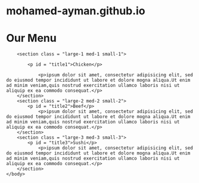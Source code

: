 # mohamed-ayman.github.io
<!DOCTYPE html>
<html lang = "en">
	<head>
		<title>Module 2 Solution</title>
		<!--meta data for the browser-->
		<meta author = "mohamed ayman">
		<meta title = "Module-2-Solution">
		<meta charset = "UTF-8">
		<meta name = "viewport" content = "width=device-width, initial-scale = 1">
		<link rel = "stylesheet" href = "css-module2.css">
    <style>
    

h1{font-size: 40px;
text-align: center;

}

body{
    font-family: 'Franklin Gothic Medium', 'Arial Narrow', Arial, sans-serif;
}

section{
	
	margin-top: 25px;
}



p{
	
	background-color: #bbbbbb;
	
	
	padding: 45px 10px 10px 10px;
	border: 1px solid black;
    font-size: 18px;
}

#title1{
	background-color: rgb(206, 110, 126);
	
	float: right;
	position: relative;
	top: 0px;
	
	padding: 7px 45px 7px 45px;
	border: solid black 1px;
    
}

#title2{
	background-color: #fc5757;
	float: right;
	position: relative;
	top: 0px;
	
	padding: 2px 45px 7px 45px;
	border: solid black 1px;

}

#title3{
	background-color: #dddb46;
	float: right;
	position: relative;
	top: 0px;
	
	padding: 2px 45px 7px 45px;
	border: solid black 1px;

}


@media (min-width: 992px){

	.large-1, .large-2, .large-3{
		float: left;
	}

	

	.large-1{
		width: 30%;
		margin-left: 30px;
		margin-right: 30px;
	}

	.large-2{
		width: 30%;
		margin-right: 15px;
	}

	.large-3{
		width: 30%;
	}

}


@media (min-width: 768px) and (max-width: 991px)
{
	.med-1, .med-2, .med-3{
		float: left;
	}

	
	.med-1{
		width: 45%;
		margin-left: 30px;
	}

	.med-2{
		width: 45%;
		margin-left: 20px;
		margin-right: 5px;
	}

	.med-3{
		width: 92.25%;
		margin-left: 30px;
	}

}



@media (max-width: 767px)
{
	.small-1, .small-2, .small-3{
		float: left;
	}

	
	.small-1{
		width: 100%;
	}

	.small-3{
		width: 100%;
	}

	.small-3{
		width: 100%;
	}

}
    </style>
	</head>
	<body>
		<h1>Our Menu</h1>
		
		<section class = "large-1 med-1 small-1">
			
			<p id = "title1">Chicken</p>
				
				<p>ipsum dolor sit amet, consectetur adipisicing elit, sed do eiusmod tempor incididunt ut labore et dolore mogna aliqua.Ut enim ad minim veniam,quis nostrud exercitation ullamco laboris nisi ut aliquip ex ea commodo consequat.</p>
		</section>
		<section class = "large-2 med-2 small-2">
			<p id = "title2">Beef</p>
				<p>ipsum dolor sit amet, consectetur adipisicing elit, sed do eiusmod tempor incididunt ut labore et dolore mogna aliqua.Ut enim ad minim veniam,quis nostrud exercitation ullamco laboris nisi ut aliquip ex ea commodo consequat.</p>
		</section>
		<section class = "large-3 med-3 small-3">
			<p id = "title3">Sushi</p>
				<p>ipsum dolor sit amet, consectetur adipisicing elit, sed do eiusmod tempor incididunt ut labore et dolore mogna aliqua.Ut enim ad minim veniam,quis nostrud exercitation ullamco laboris nisi ut aliquip ex ea commodo consequat.</p>
		</section>
	</body>
</html>
